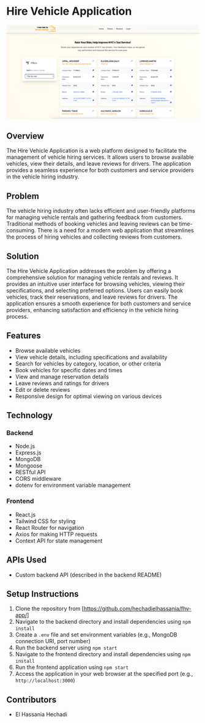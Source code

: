 # Hire Vehicle Application
![Alt text](preview.png?raw=true "Title")
## Overview
The Hire Vehicle Application is a web platform designed to facilitate the management of vehicle hiring services. It allows users to browse available vehicles, view their details, and leave reviews for drivers. The application provides a seamless experience for both customers and service providers in the vehicle hiring industry.

## Problem
The vehicle hiring industry often lacks efficient and user-friendly platforms for managing vehicle rentals and gathering feedback from customers. Traditional methods of booking vehicles and leaving reviews can be time-consuming. There is a need for a modern web application that streamlines the process of hiring vehicles and collecting reviews from customers.

## Solution
The Hire Vehicle Application addresses the problem by offering a comprehensive solution for managing vehicle rentals and reviews. It provides an intuitive user interface for browsing vehicles, viewing their specifications, and selecting preferred options. Users can easily book vehicles, track their reservations, and leave reviews for drivers. The application ensures a smooth experience for both customers and service providers, enhancing satisfaction and efficiency in the vehicle hiring process.

## Features
- Browse available vehicles
- View vehicle details, including specifications and availability
- Search for vehicles by category, location, or other criteria
- Book vehicles for specific dates and times
- View and manage reservation details
- Leave reviews and ratings for drivers
- Edit or delete reviews
- Responsive design for optimal viewing on various devices

## Technology
### Backend
- Node.js
- Express.js
- MongoDB
- Mongoose
- RESTful API
- CORS middleware
- dotenv for environment variable management

### Frontend
- React.js
- Tailwind CSS for styling
- React Router for navigation
- Axios for making HTTP requests
- Context API for state management

## APIs Used
- Custom backend API (described in the backend README)

## Setup Instructions
1. Clone the repository from [https://github.com/hechadielhassania/fhv-app/]
2. Navigate to the backend directory and install dependencies using `npm install`
3. Create a `.env` file and set environment variables (e.g., MongoDB connection URI, port number)
4. Run the backend server using `npm start`
5. Navigate to the frontend directory and install dependencies using `npm install`
6. Run the frontend application using `npm start`
7. Access the application in your web browser at the specified port (e.g., `http://localhost:3000`)

## Contributors
- El Hassania Hechadi



